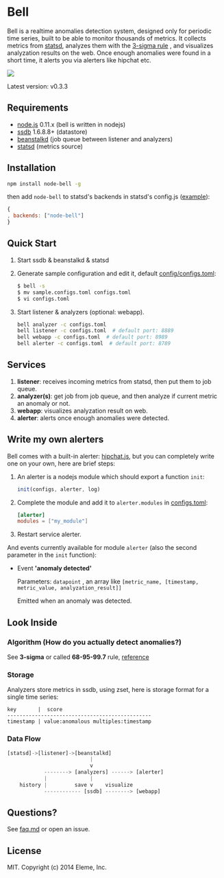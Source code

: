 Bell
====

Bell is a realtime anomalies detection system, designed only for periodic time series,
built to be able to monitor thousands of metrics.
It collects metrics from [statsd](https://github.com/etsy/statsd), analyzes them
with the [3-sigma rule](http://en.wikipedia.org/wiki/68%E2%80%9395%E2%80%9399.7_rule)
, and visualizes analyzation results on the web. Once enough anomalies were found in
a short time, it alerts you via alerters like hipchat etc.

![](https://github.com/eleme/node-bell/raw/master/snap.png)

Latest version: v0.3.3

Requirements
------------

- [node.js](http://nodejs.org/) 0.11.x  (bell is written in nodejs)
- [ssdb](https://github.com/ideawu/ssdb) 1.6.8.8+  (datastore)
- [beanstalkd](https://github.com/kr/beanstalkd)  (job queue between listener and analyzers)
- [statsd](https://github.com/etsy/statsd)  (metrics source)

Installation
------------

```bash
npm install node-bell -g
```

then add `node-bell` to statsd's backends in statsd's config.js ([example](config/example.statsd.config.js)):

```js
{
, backends: ["node-bell"]
}
```

Quick Start
-----------

1. Start ssdb & beanstalkd & statsd
2. Generate sample configuration and edit it, default [config/configs.toml](config/configs.toml):

   ```bash
   $ bell -s
   $ mv sample.configs.toml configs.toml
   $ vi configs.toml
   ```
3. Start listener & analyzers (optional: webapp).

   ```bash
   bell analyzer -c configs.toml
   bell listener -c configs.toml  # default port: 8889
   bell webapp -c configs.toml  # default port: 8989
   bell alerter -c configs.toml  # default port: 8789
   ```

Services
--------

1. **listener**: receives incoming metrics from statsd, then put them to job queue.
2. **analyzer(s)**: get job from job queue, and then analyze if current metric an anomaly or not.
3. **webapp**: visualizes analyzation result on web.
4. **alerter**: alerts once enough anomalies were detected.

Write my own alerters
---------------------

Bell comes with a built-in alerter: [hipchat.js](alerters/hipchat.js), but you can completely write one
on your own, here are brief steps:

1. An alerter is a nodejs module which should export a function `init`:

   ```js
   init(configs, alerter, log)
   ```

2. Complete the module and add it to `alerter.modules` in [configs.toml](config/configs.toml):

   ```toml
   [alerter]
   modules = ["my_module"]
   ```

3. Restart service alerter.


And events currently available for module `alerter` (also the second parameter in the `init` function):

- Event **'anomaly detected'**

   Parameters: `datapoint` , an array like `[metric_name, [timestamp, metric_value, analyzation_result]]`

   Emitted when an anomaly was detected.

Look Inside
-----------

### Algorithm  (How do you actually detect anomalies?)

See **3-sigma** or called **68-95-99.7** rule, [reference](http://en.wikipedia.org/wiki/68%E2%80%9395%E2%80%9399.7_rule)

### Storage

Analyzers store metrics in ssdb, using zset, here is storage format for a single time series:

```
key       |  score
-----------------------------------------------
timestamp | value:anomalous multiples:timestamp
```

### Data Flow


```javascript
[statsd]->[listener]->[beanstalkd]
                           |
                           v
            --------> [analyzers] ------> [alerter]
            |              |
    history |         save v    visualize
            ------------ [ssdb] --------> [webapp]
```

Questions?
----------

See [faq.md](faq.md) or open an issue.

License
--------

MIT.  Copyright (c) 2014 Eleme, Inc.
